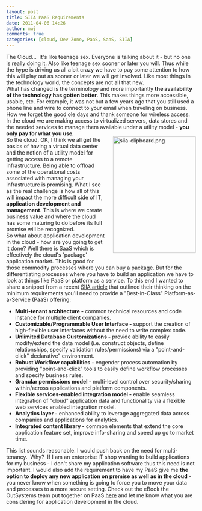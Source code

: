 ```yaml
---
layout: post
title: SIIA PaaS Requirements
date: 2011-04-06 14:26
author: mwj
comments: true
categories: [cloud, Dev Zone, PaaS, SaaS, SIIA]
---
```

<div>The Cloud...  It's like teenage sex. Everyone is talking about it - but no one is really doing it. Also like teenage sex sooner or later you will. Thus while the hype is driving us all a bit crazy we have to pay some attention to how this will play out as sooner or later we will get involved. Like most things in the technology world, the concepts are not all that new.</div>
<div></div>
<div>What has changed is the terminology and more importantly <b>the availability of the technology has gotten better</b>. This makes things more accessible, usable, etc. For example, it was not but a few years ago that you still used a phone line and wire to connect to your email when traveling on business. How we forget the good ole days and thank someone for wireless access. In the cloud we are making access to virtualized servers, data stores and the needed services to manage them available under a utility model - <b>you only pay for what you use</b>.<!--more--></div>
<div></div>
<img class="mt-image-right" style="float: right; margin: 0 0 20px 20px;" alt="siia-clipboard.png" src="https://www.outsystems.com/blog/wp-content/uploads/2011/04/siia-clipboard2.png" width="220" height="310" />
<div>So the cloud. OK, I think we all get the basics of having a virtual data center and the notion of a utility model for getting access to a remote infrastructure. Being able to offload some of the operational costs associated with managing your infrastructure is promising. What I see as the real challenge is how all of this will impact the more difficult side of IT, <b>application development and management</b>. This is where we create business value and where the cloud has some maturing to do before its full promise will be recognized.</div>
<div></div>
<div>So what about application development in the cloud - how are you going to get it done? Well there is SaaS which is effectively the cloud's 'package' application market. This is good for those commodity processes where you can buy a package. But for the differentiating processes where you have to build an application we have to look at things like PaaS or platform as a service. To this end I wanted to share a snippet from a recent <a href="http://siia.net/aatc/2011/">SIIA article</a> that outlined their thinking on the minimum requirements you'll need to provide a "Best-in-Class" Platform-as-a-Service (PaaS) offering:</div>
<div></div>
<div>
<ul>
	<li><b>Multi-tenant architecture -</b> common technical resources and code instance for multiple client companies.</li>
	<li><b>Customizable/Programmable User Interface -</b> support the creation of high-flexible user interfaces without the need to write complex code.</li>
	<li><b>Unlimited Database Customizations -</b> provide ability to easily modify/extend the data model (i.e. construct objects, define relationships, specify validation rules/permissions) via a "point-and-click" declarative" environment.</li>
	<li><b>Robust Workflow capabilities -</b> engender process automation by providing "point-and-click" tools to easily define workflow processes and specify business rules.</li>
	<li><b>Granular permissions model -</b> multi-level control over security/sharing within/across applications and platform components.</li>
	<li><b>Flexible services-enabled integration model -</b> enable seamless integration of "cloud" application data and functionality via a flexible web services enabled integration model.</li>
	<li><b>Analytics layer -</b> enhanced ability to leverage aggregated data across companies and applications for analytics.</li>
	<li><b>Integrated content library -</b> common elements that extend the core application feature set, improve info-sharing and speed up go to market time.</li>
</ul>
</div>
<div></div>
<div>This list sounds reasonable. I would push back on the need for multi-tenancy.  Why?  If I am an enterprise IT shop wanting to build applications for my business - I don't share my application software thus this need is not important. I would also add the requirement to have my PaaS give me <b>the option to deploy any new application on premise as well as in the cloud</b> - you never know when something is going to force you to move your data and processes to a more secure setting. Check out the eBook the OutSystems team put together on PaaS <a href="http://www.outsystems.com/offer/avoid-paas-development-traps/">here</a> and let me know what you are considering for application development in the cloud.</div>
&nbsp;
